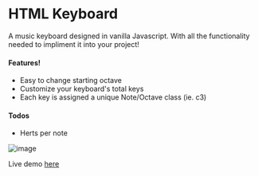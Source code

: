 # HTML Keyboard

A music keyboard designed in vanilla Javascript. With all the functionality needed to impliment it into your project!

#### Features!

  - Easy to change starting octave
  - Customize your keyboard's total keys
  - Each key is assigned a unique Note/Octave class (ie. c3)

#### Todos

  - Herts per note

![image](https://user-images.githubusercontent.com/38636581/43797779-c908ad48-9a45-11e8-83e0-d7488cd41d3e.png)

Live demo [here](https://rusticpenguin.github.io/htmlkeyboard/)